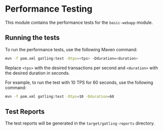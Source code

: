 # Performance Testing

This module contains the performance tests for the `basic-webapp` module.

## Running the tests

To run the performance tests, use the following Maven command:

```bash
mvn -f pom.xml gatling:test -Dtps=<tps> -Dduration=<duration>
```

Replace `<tps>` with the desired transactions per second and `<duration>` with the desired duration in seconds.

For example, to run the test with 10 TPS for 60 seconds, use the following command:

```bash
mvn -f pom.xml gatling:test -Dtps=10 -Dduration=60
```

## Test Reports

The test reports will be generated in the `target/gatling-reports` directory.
